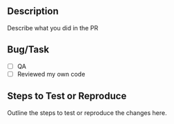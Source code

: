 ## Description

Describe what you did in the PR

## Bug/Task

- [ ] QA
- [ ] Reviewed my own code

## Steps to Test or Reproduce

Outline the steps to test or reproduce the changes here.
